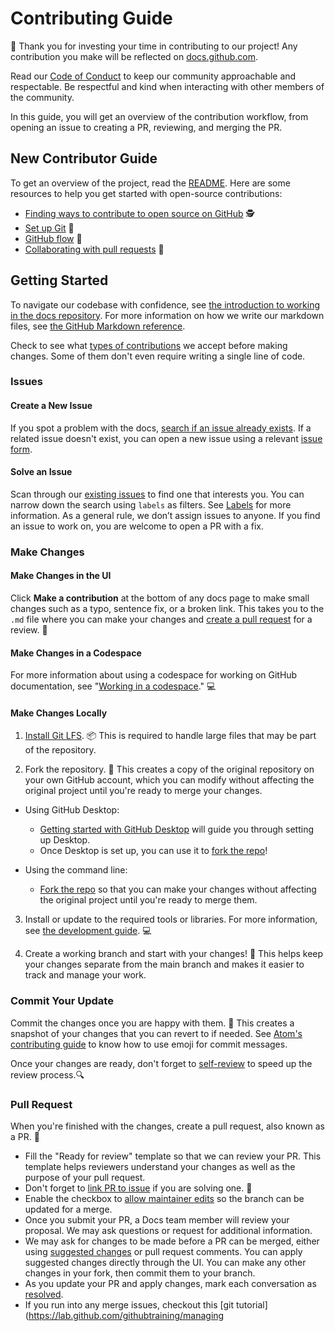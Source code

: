 # Contributing Guide

👋 Thank you for investing your time in contributing to our project! Any contribution you make will be reflected
on [docs.github.com](https://docs.github.com/en).

Read our [Code of Conduct](./code_of_conduct.md) to keep our community approachable and respectable. Be respectful and kind when interacting with other members of the community.

In this guide, you will get an overview of the contribution workflow, from opening an issue to creating a PR, reviewing, and merging the PR.

## New Contributor Guide

To get an overview of the project, read the [README](README.md). Here are some resources to help you get started with open-source contributions:

- [Finding ways to contribute to open source on GitHub](https://docs.github.com/en/get-started/exploring-projects-on-github/finding-ways-to-contribute-to-open-source-on-github) 🕵️
- [Set up Git](https://docs.github.com/en/get-started/quickstart/set-up-git) 🐙
- [GitHub flow](https://docs.github.com/en/get-started/quickstart/github-flow) 🌊
- [Collaborating with pull requests](https://docs.github.com/en/github/collaborating-with-pull-requests) 🤝

## Getting Started

To navigate our codebase with confidence, see [the introduction to working in the docs repository](/contributing/working-in-docs-repository.md). For more information on how we write our markdown files, see [the GitHub Markdown reference](contributing/content-markup-reference.md).

Check to see what [types of contributions](/contributing/types-of-contributions.md) we accept before making changes. Some of them don't even require writing a single line of code.

### Issues

#### Create a New Issue

If you spot a problem with the docs, [search if an issue already exists](https://docs.github.com/en/github/searching-for-information-on-github/searching-on-github/searching-issues-and-pull-requests#search-by-the-title-body-or-comments). If a related issue doesn't exist, you can open a new issue using a relevant [issue form](https://github.com/github/docs/issues/new/choose).

#### Solve an Issue

Scan through our [existing issues](https://github.com/github/docs/issues) to find one that interests you. You can narrow down the search using `labels` as filters. See [Labels](/contributing/how-to-use-labels.md) for more information. As a general rule, we don’t assign issues to anyone. If you find an issue to work on, you are welcome to open a PR with a fix.

### Make Changes

#### Make Changes in the UI

Click **Make a contribution** at the bottom of any docs page to make small changes such as a typo, sentence fix, or a broken link. This takes you to the `.md` file where you can make your changes and [create a pull request](#pull-request) for a review. 📝

#### Make Changes in a Codespace

For more information about using a codespace for working on GitHub documentation, see "[Working in a codespace](https://github.com/github/docs/blob/main/contributing/codespace.md)." 💻

#### Make Changes Locally

1. [Install Git LFS](https://docs.github.com/en/github/managing-large-files/versioning-large-files/installing-git-large-file-storage). 📦 This is required to handle large files that may be part of the repository.

2. Fork the repository. 🍴 This creates a copy of the original repository on your own GitHub account, which you can modify without affecting the original project until you're ready to merge your changes.

- Using GitHub Desktop:
    - [Getting started with GitHub Desktop](https://docs.github.com/en/desktop/installing-and-configuring-github-desktop/getting-started-with-github-desktop) will guide you through setting up Desktop.
    - Once Desktop is set up, you can use it to [fork the repo](https://docs.github.com/en/desktop/contributing-and-collaborating-using-github-desktop/cloning-and-forking-repositories-from-github-desktop)!

- Using the command line:
    - [Fork the repo](https://docs.github.com/en/github/getting-started-with-github/fork-a-repo#fork-an-example-repository) so that you can make your changes without affecting the original project until you're ready to merge them.

3. Install or update to the required tools or libraries. For more information, see [the development guide](contributing/development.md). 💻

4. Create a working branch and start with your changes! 🌳 This helps keep your changes separate from the main branch and makes it easier to track and manage your work.

### Commit Your Update

Commit the changes once you are happy with them. 💬 This creates a snapshot of your changes that you can revert to if needed. See [Atom's contributing guide](https://github.com/atom/atom/blob/master/CONTRIBUTING.md#git-commit-messages) to know how to use emoji for commit messages.

Once your changes are ready, don't forget to [self-review](/contributing/self-review.md) to speed up the review process.🔍

### Pull Request

When you're finished with the changes, create a pull request, also known as a PR. 🚀

- Fill the "Ready for review" template so that we can review your PR. This template helps reviewers understand your changes as well as the purpose of your pull request.
- Don't forget to [link PR to issue](https://docs.github.com/en/issues/tracking-your-work-with-issues/linking-a-pull-request-to-an-issue) if you are solving one. 🔗
- Enable the checkbox to [allow maintainer edits](https://docs.github.com/en/github/collaborating-with-issues-and-pull-requests/allowing-changes-to-a-pull-request-branch-created-from-a-fork) so the branch can be updated for a merge.
- Once you submit your PR, a Docs team member will review your proposal. We may ask questions or request for additional information.
- We may ask for changes to be made before a PR can be merged, either using [suggested changes](https://docs.github.com/en/github/collaborating-with-issues-and-pull-requests/incorporating-feedback-in-your-pull-request) or pull request comments. You can apply suggested changes directly through the UI. You can make any other changes in your fork, then commit them to your branch.
- As you update your PR and apply changes, mark each conversation as [resolved](https://docs.github.com/en/github/collaborating-with-issues-and-pull-requests/commenting-on-a-pull-request#resolving-conversations).
- If you run into any merge issues, checkout this [git tutorial](https://lab.github.com/githubtraining/managing
